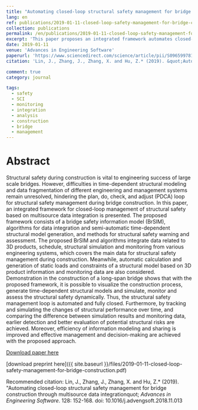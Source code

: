 ```yaml
---
title: "Automating closed-loop structural safety management for bridge construction through multisource data integration"
lang: en
ref: publications/2019-01-11-closed-loop-safety-management-for-bridge-construction
collection: publications
permalink: /en/publications/2019-01-11-closed-loop-safety-management-for-bridge-construction
excerpt: 'This paper proposes an integrated framework automates closed-loop management of structural safety during bridge construction.'
date: 2019-01-11
venue: 'Advances in Engineering Software'
paperurl: 'https://www.sciencedirect.com/science/article/pii/S0965997818306689'
citation: 'Lin, J., Zhang, J., Zhang, X. and Hu, Z.* (2019). &quot;Automating closed-loop structural safety management for bridge construction through multisource data integration&quot; <i>Advances in Engineering Software</i>. 128: 152-168. doi: 10.1016/j.advengsoft.2018.11.013'

comment: true
category: journal

tags: 
  - safety
  - SCI
  - monitoring
  - integration
  - analysis
  - construction
  - bridge
  - management
---
```



Abstract
====

Structural safety during construction is vital to engineering success of large scale bridges. However, difficulties in time-dependent structural modeling and data fragmentation of different engineering and management systems remain unresolved, hindering the plan, do, check, and adjust (PDCA) loop for structural safety management during bridge construction. In this paper, an integrated framework for closed-loop management of structural safety based on multisource data integration is presented. The proposed framework consists of a bridge safety information model (BrSIM), algorithms for data integration and semi-automatic time-dependent structural model generation, and methods for structural safety warning and assessment. The proposed BrSIM and algorithms integrate data related to 3D products, schedule, structural simulation and monitoring from various engineering systems, which covers the main data for structural safety management during construction. Meanwhile, automatic calculation and generation of static loads and constraints of a structural model based on 3D product information and monitoring data are also considered. Demonstration in the construction of a long-span bridge shows that with the proposed framework, it is possible to visualize the construction process, generate time-dependent structural models and simulate, monitor and assess the structural safety dynamically. Thus, the structural safety management loop is automated and fully closed. Furthermore, by tracking and simulating the changes of structural performance over time, and comparing the difference between simulation results and monitoring data, earlier detection and better evaluation of potential structural risks are achieved. Moreover, efficiency of information modeling and sharing is improved and effective management and decision-making are achieved with the proposed approach.

[Download paper here](https://www.sciencedirect.com/science/article/pii/S0965997818306689)

[download preprint here]({{ site.baseurl }}/files/2019-01-11-closed-loop-safety-management-for-bridge-construction.pdf)

Recommended citation: Lin, J., Zhang, J., Zhang, X. and Hu, Z.* (2019). &quot;Automating closed-loop structural safety management for bridge construction through multisource data integrationquot; <i>Advances in Engineering Software</i>. 128: 152-168. doi: 10.1016/j.advengsoft.2018.11.013